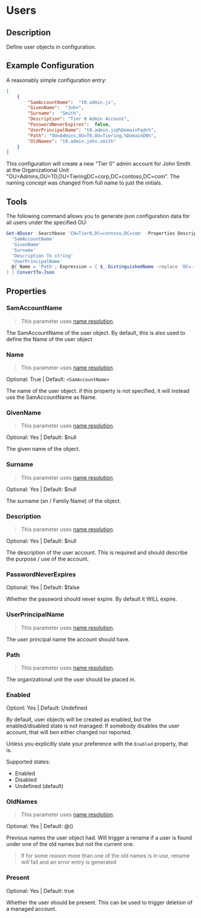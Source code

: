 ﻿# Users

## Description

Define user objects in configuration.

## Example Configuration

A reasonably simple configuration entry:

```json
[
    {
        "SamAccountName":  "t0.admin.js",
        "GivenName":  "John",
        "Surname":  "Smith",
        "Description": "Tier 0 Admin Account",
        "PasswordNeverExpires":  false,
        "UserPrincipalName": "t0.admin.js@%DomainFqdn%",
        "Path": "OU=Admins,OU=T0,OU=Tiering,%DomainDN%",
        "OldNames": "t0.admin.john.smith"
    }
]
```

This configuration will create a new "Tier 0" admin account for John Smith at the Organizational Unit "OU=Admins,OU=T0,OU=TieringDC=corp,DC=contoso,DC=com". The naming concept was changed from full name to just the initials.

## Tools

The following command allows you to generate json configuration data for all users under the specified OU:

```powershell
Get-ADuser -Searchbase 'CN=Tier0,DC=contoso,DC=com' -Properties Description | Select-PSFObject @(
  'SamAccountName'
  'GivenName'
  'Surname'
  'Description To string'
  'UserPrincipalName'
  @{ Name = 'Path'; Expression = { $_.DistinguishedName -replace 'DC=.+$','%DomainDN%' }}
) | ConvertTo-Json
```

## Properties

### SamAccountName

> This parameter uses [name resolution](../../advanced/name-mapping.html).

The SamAccountName of the user object.
By default, this is also used to define the Name of the user object

### Name

> This parameter uses [name resolution](../../advanced/name-mapping.html).

Optional: True | Default: `<SamAccountName>`

The name of the user object.
if this property is not specified, it will instead use the SamAccountName as Name.

### GivenName

> This parameter uses [name resolution](../../advanced/name-mapping.html).

Optional: Yes | Default: $null

The given name of the object.

### Surname

> This parameter uses [name resolution](../../advanced/name-mapping.html).

Optional: Yes | Default: $null

The surname (sn / Family Name) of the object.

### Description

> This parameter uses [name resolution](../../advanced/name-mapping.html).

Optional: Yes | Default: $null

The description of the user account. This is required and should describe the purpose / use of the account.

### PasswordNeverExpires

Optional: Yes | Default: $false

Whether the password should never expire. By default it WILL expire.

### UserPrincipalName

> This parameter uses [name resolution](../../advanced/name-mapping.html).

The user principal name the account should have.

### Path

> This parameter uses [name resolution](../../advanced/name-mapping.html).

The organizational unit the user should be placed in.

### Enabled

Optionl: Yes | Default: Undefined

By default, user objects will be created as enabled, but the enabled/disabled state is not managed:
If somebody disables the user account, that will ben either changed nor reported.

Unless you explicitly state your preference with the `Enabled` property, that is.

Supported states:

+ Enabled
+ Disabled
+ Undefined (default)

### OldNames

> This parameter uses [name resolution](../../advanced/name-mapping.html).

Optional: Yes | Default: @()

Previous names the user object had.
Will trigger a rename if a user is found under one of the old names but not the current one.

> If for some reason more than one of the old names is in use, rename will fail and an error entry is generated

### Present

Optional: Yes | Default: true

Whether the user should be present.
This can be used to trigger deletion of a managed account.
